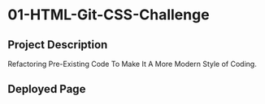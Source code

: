 # 01-HTML-Git-CSS-Challenge
## Project Description
Refactoring Pre-Existing Code To Make It A More Modern Style of Coding.

## Deployed Page
